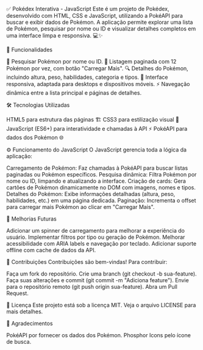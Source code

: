 ✅ Pokédex Interativa - JavaScript
Este é um projeto de Pokédex, desenvolvido com HTML, CSS e JavaScript, utilizando a PokéAPI para buscar e exibir dados de Pokémon. A aplicação permite explorar uma lista de Pokémon, pesquisar por nome ou ID e visualizar detalhes completos em uma interface limpa e responsiva. 💻✨

🚀 Funcionalidades

📌 Pesquisar Pokémon por nome ou ID.
📜 Listagem paginada com 12 Pokémon por vez, com botão "Carregar Mais".
🔍 Detalhes do Pokémon, incluindo altura, peso, habilidades, categoria e tipos.
🎨 Interface responsiva, adaptada para desktops e dispositivos móveis.
⚡ Navegação dinâmica entre a lista principal e páginas de detalhes.


🛠️ Tecnologias Utilizadas

HTML5 para estrutura das páginas 🏗️
CSS3 para estilização visual 🎨
JavaScript (ES6+) para interatividade e chamadas à API ⚡
PokéAPI para dados dos Pokémon 🌐


⚙️ Funcionamento do JavaScript
O JavaScript gerencia toda a lógica da aplicação:

Carregamento de Pokémon: Faz chamadas à PokéAPI para buscar listas paginadas ou Pokémon específicos.
Pesquisa dinâmica: Filtra Pokémon por nome ou ID, limpando e atualizando a interface.
Criação de cards: Gera cartões de Pokémon dinamicamente no DOM com imagens, nomes e tipos.
Detalhes do Pokémon: Exibe informações detalhadas (altura, peso, habilidades, etc.) em uma página dedicada.
Paginação: Incrementa o offset para carregar mais Pokémon ao clicar em "Carregar Mais".


🔧 Melhorias Futuras

Adicionar um spinner de carregamento para melhorar a experiência do usuário.
Implementar filtros por tipo ou geração de Pokémon.
Melhorar acessibilidade com ARIA labels e navegação por teclado.
Adicionar suporte offline com cache de dados da API.


🤝 Contribuições
Contribuições são bem-vindas! Para contribuir:

Faça um fork do repositório.
Crie uma branch (git checkout -b sua-feature).
Faça suas alterações e commit (git commit -m "Adiciona feature").
Envie para o repositório remoto (git push origin sua-feature).
Abra um Pull Request.


📜 Licença
Este projeto está sob a licença MIT. Veja o arquivo LICENSE para mais detalhes.

🌟 Agradecimentos

PokéAPI por fornecer os dados dos Pokémon.
Phosphor Icons pelo ícone de busca.

